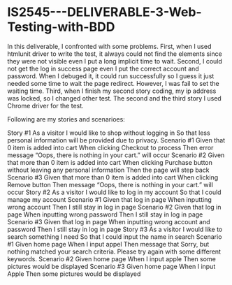 # IS2545---DELIVERABLE-3-Web-Testing-with-BDD
In this deliverable, I confronted with some problems. First, when I used htmlunit driver to write the test, it always could not find the elements since they were not visible even I put a long implicit time to wait. Second, I could not get the log in success page even I put the correct account and password. When I debuged it, it could run successfully so I guess it just needed some time to wait the page redirect. However, I was fail to set the waiting time. Third, when I finish my second story coding, my ip address was locked, so I changed other test. The second and the third story I used Chrome driver for the test.

Following are my stories and scenarioes:


Story #1
As a visitor
I would like to shop without logging in
So that less personal information will be provided due to privacy.
Scenario #1
Given that 0 item is added into cart
When clicking Checkout to process 
Then error message “Oops, there is nothing in your cart.” will occur
Scenario #2
Given that more than 0 item is added into cart
When clicking Purchase button without leaving any personal information
Then the page will step back
Scenario #3
Given that more than 0 item is added into cart 
When clicking Remove button
Then message “Oops, there is nothing in your cart.” will occur
Story #2
As a visitor
I would like to log in my account
So that I could manage my account
Scenario #1
Given that log in page 
When inputting wrong account
Then I still stay in log in page
Scenario #2
Given that log in page
When inputting wrong password
Then I still stay in log in page
Scenario #3
Given that log in page
When inputting wrong account and password
Then I still stay in log in page
Story #3
As a visitor
I would like to search something I need
So that I could input the name in search
Scenario #1
Given home page
When I input appel
Then message that Sorry, but nothing matched your search criteria. Please try again with some different keywords.
Scenario #2
Given home page
When I input apple
Then some pictures would be displayed
Scenario #3
Given home page
When I input Apple
Then some pictures would be displayed
